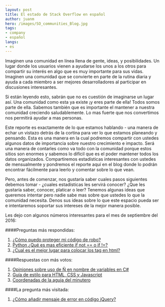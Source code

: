 ```yaml
---
layout: post
title: El estado de Stack Overflow en español
author: juanm
hero: /images/SO_communities_Blog.jpg
tags:
- company
- español
langs:
- es
---
```

Imaginen una comunidad en línea llena de gente, ideas, y posibilidades.  Un lugar donde los usuarios vienen a ayudarse los unos a los otros para compartir su interés en algo que es muy importante para sus vidas. Imaginen una comunidad que se convierte en parte de la rutina diaria y ayuda a cada miembro a ser mejores desarrolladores al participar en discusiones interesantes. 

Si están leyendo esto, sabrán que no es cuestión de imaginarse un lugar así. Una comunidad como esta ya existe ¡y eres parte de ella! Todos somos parte de ella.  Sabemos también que es importante el mantener a nuestra comunidad creciendo saludablemente. Lo mas fuerte que nos convertimos nos permitirá ayudar a mas personas. 

Este reporte es exactamente de lo que estamos hablando - una manera de echar un vistazo detrás de la cortina para ver lo que estamos planeando y pensando. Esta es una manera en la cual podremos compartir con ustedes algunos datos de importancia sobre nuestro crecimiento e impacto. Será una manera de contarles como va todo con la comunidad porque estos sitios son enormes y sabemos lo difícil que es el poder mantener todos los datos organizados. Compartiremos estadísticas interesantes con ustedes de mensualmente y pondremos el reporte aquí en el blog donde lo podrán encontrar fácilmente para leerlo y comentar sobre lo que vean.

Pero, antes de comenzar, nos gustaría saber cuales pasos siguientes debemos tomar - ¿cuales estadísticas les servirá conocer? ¿Que les gustaría saber, conocer, platicar o leer? Tenemos algunas ideas que queremos intentar pero nadie sabe mas sobre que ustedes lo que la comunidad necesita. Denos sus ideas sobre lo que este espacio pueda ser e intentaremos soportar sus intereses de la mejor manera posible.

Les dejo con algunos números interesantes para el mes de septiembre del 2016:

####Preguntas más respondidas:
1. [¿Cómo puedo proteger mi código de robo?](http://es.stackoverflow.com/questions/22333/c%C3%B3mo-puedo-proteger-mi-c%C3%B3digo-de-robo)
2. [Python ¿Qué es mas eficiente if not == o if !=? ](http://es.stackoverflow.com/questions/23328/python-qu%C3%A9-es-mas-eficiente-if-not-o-if)
3. [¿Cual es el mejor lugar para colocar los tag <scripts src=""> en html?](http://es.stackoverflow.com/questions/23328/python-qu%C3%A9-es-mas-eficiente-if-not-o-if)

####Respuestas con más votos:
1. [Opiniones sobre uso de Ñ en nombre de variables en C#](http://es.stackoverflow.com/a/22393/4)
2. [Guía de estilo para HTML, CSS y Javascript](http://es.stackoverflow.com/a/22413/4)
3. [Coordenadas de la aguja del minutero](http://es.stackoverflow.com/a/24793/4)

####La pregunta más visitada:
1. [¿Cómo añadir mensaje de error en código jQuery?](http://es.stackoverflow.com/questions/23944/c%C3%B3mo-a%C3%B1adir-mensaje-de-error-en-c%C3%B3digo-jquery)

